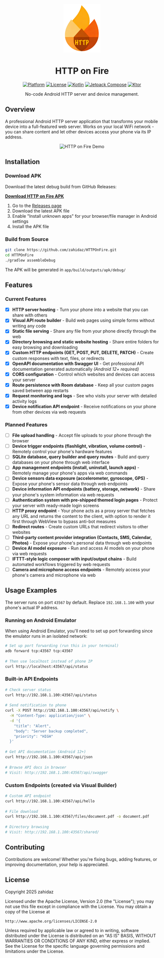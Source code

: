 <div align="center">
  <img src="docs/app_icon.png" alt="HTTP on Fire Logo" width="120">

# HTTP on Fire

[![Platform](https://img.shields.io/badge/Platform-Android-FF8F00?style=for-the-badge&logo=android&logoColor=white)](https://android.com)
[![License](https://img.shields.io/badge/License-Apache%202.0-E65100?style=for-the-badge)](LICENSE)
[![Kotlin](https://img.shields.io/badge/Kotlin-FF7043?style=for-the-badge&logo=kotlin&logoColor=white)](https://kotlinlang.org)
[![Jetpack Compose](https://img.shields.io/badge/Jetpack%20Compose-8D6E63?style=for-the-badge&logo=jetpackcompose&logoColor=white)](https://developer.android.com/jetpack/compose)
[![Ktor](https://img.shields.io/badge/Ktor-5D4037?style=for-the-badge&logo=ktor&logoColor=white)](https://ktor.io)
</div>

<div align="center">
No-code Android HTTP server and device management.
</div>

## Overview

A professional Android HTTP server application that transforms your mobile device into a
full-featured web server. Works on your local WiFi network - you can share content and let other devices access your phone via its IP address.

<div align="center">
  <img src="docs/hof.gif" alt="HTTP on Fire Demo">
</div>

## Installation

### Download APK

Download the latest debug build from GitHub Releases:

**[Download HTTP on Fire APK](https://github.com/zahidaz/HTTPOnFire/releases)**

1. Go to the [Releases page](https://github.com/zahidaz/HTTPOnFire/releases)
2. Download the latest APK file
3. Enable "Install unknown apps" for your browser/file manager in Android settings
4. Install the APK file

### Build from Source

```bash
git clone https://github.com/zahidaz/HTTPOnFire.git
cd HTTPOnFire
./gradlew assembleDebug
```

The APK will be generated in `app/build/outputs/apk/debug/`

## Features

### Current Features

- [x] **HTTP server hosting** - Turn your phone into a website that you can share with others
- [x] **Visual API route builder** - Build web pages using simple forms without writing any code
- [x] **Static file serving** - Share any file from your phone directly through the web
- [x] **Directory browsing and static website hosting** - Share entire folders for easy browsing and downloading
- [x] **Custom HTTP endpoints (GET, POST, PUT, DELETE, PATCH)** - Create custom responses with text, files, or redirects
- [x] **OpenAPI documentation with Swagger UI** - Get professional API documentation generated automatically *(Android 12+ required)*
- [x] **CORS configuration** - Control which websites and devices can access your server
- [x] **Route persistence with Room database** - Keep all your custom pages saved between app restarts
- [x] **Request monitoring and logs** - See who visits your server with detailed activity logs
- [x] **Device notification API endpoint** - Receive notifications on your phone from other devices via web requests

### Planned Features

- [ ] **File upload handling** - Accept file uploads to your phone through the browser
- [ ] **Device trigger endpoints (flashlight, vibration, volume control)** - Remotely control your phone's hardware features
- [ ] **SQLite database, query builder and query routes** - Build and query databases on your phone through web interface
- [ ] **App management endpoints (install, uninstall, launch apps)** - Remotely manage your phone's apps via web commands
- [ ] **Device sensors data exposure (accelerometer, gyroscope, GPS)** - Expose your phone's sensor data through web endpoints
- [ ] **Device information API endpoints (battery, storage, network)** - Share your phone's system information via web requests
- [ ] **Authentication system with pre-shipped themed login pages** - Protect your server with ready-made login screens
- [ ] **HTTP proxy endpoint** - Your phone acts as a proxy server that fetches any URL and returns the content to the client, with option to render it first through WebView to bypass anti-bot measures
- [ ] **Redirect routes** - Create custom URLs that redirect visitors to other websites
- [ ] **Third-party content provider integration (Contacts, SMS, Calendar, Photos)** - Expose your phone's personal data through web endpoints
- [ ] **Device AI model exposure** - Run and access AI models on your phone via web requests
- [ ] **IFTTT-style logic composer with input/output chains** - Build automated workflows triggered by web requests
- [ ] **Camera and microphone access endpoints** - Remotely access your phone's camera and microphone via web

## Usage Examples

The server runs on port `43567` by default. Replace `192.168.1.100` with your phone's actual IP address.

### Running on Android Emulator

When using Android Emulator, you'll need to set up port forwarding since the emulator runs in an isolated network:

```bash
# Set up port forwarding (run this in your terminal)
adb forward tcp:43567 tcp:43567

# Then use localhost instead of phone IP
curl http://localhost:43567/api/status
```

### Built-in API Endpoints

```bash
# Check server status
curl http://192.168.1.100:43567/api/status

# Send notification to phone
curl -X POST http://192.168.1.100:43567/api/notify \
  -H "Content-Type: application/json" \
  -d '{
    "title": "Alert",
    "body": "Server backup completed",
    "priority": "HIGH"
  }'

# Get API documentation (Android 12+)
curl http://192.168.1.100:43567/api/json

# Browse API docs in browser
# Visit: http://192.168.1.100:43567/api/swagger
```

### Custom Endpoints (created via Visual Builder)

```bash
# Custom API endpoint
curl http://192.168.1.100:43567/api/hello

# File download
curl http://192.168.1.100:43567/files/document.pdf -o document.pdf

# Directory browsing
# Visit: http://192.168.1.100:43567/shared/
```

## Contributing

Contributions are welcome! Whether you're fixing bugs, adding features, or improving documentation,
your help is appreciated.

## License

Copyright 2025 zahidaz

Licensed under the Apache License, Version 2.0 (the "License");
you may not use this file except in compliance with the License.
You may obtain a copy of the License at

    http://www.apache.org/licenses/LICENSE-2.0

Unless required by applicable law or agreed to in writing, software
distributed under the License is distributed on an "AS IS" BASIS,
WITHOUT WARRANTIES OR CONDITIONS OF ANY KIND, either express or implied.
See the License for the specific language governing permissions and
limitations under the License.
